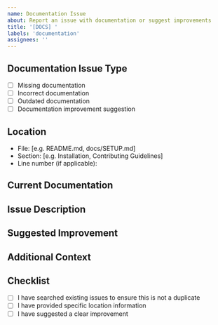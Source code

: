 ```yaml
---
name: Documentation Issue
about: Report an issue with documentation or suggest improvements
title: '[DOCS] '
labels: 'documentation'
assignees: ''
---
```


## Documentation Issue Type
<!-- Please select one by putting an 'x' in the brackets -->
- [ ] Missing documentation
- [ ] Incorrect documentation
- [ ] Outdated documentation
- [ ] Documentation improvement suggestion

## Location
<!-- Where is the documentation issue located? -->
- File: [e.g. README.md, docs/SETUP.md]
- Section: [e.g. Installation, Contributing Guidelines]
- Line number (if applicable): 

## Current Documentation
<!-- What does the current documentation say? (copy/paste or screenshot) -->

## Issue Description
<!-- What is wrong or missing? -->

## Suggested Improvement
<!-- What should the documentation say instead? -->

## Additional Context
<!-- Add any other context about the documentation issue here -->

## Checklist
- [ ] I have searched existing issues to ensure this is not a duplicate
- [ ] I have provided specific location information
- [ ] I have suggested a clear improvement